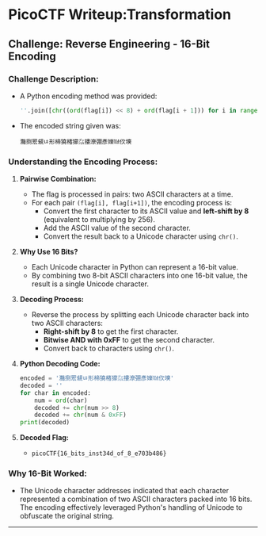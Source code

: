 # PicoCTF Writeup:Transformation

## **Challenge: Reverse Engineering - 16-Bit Encoding**

### **Challenge Description:**
- A Python encoding method was provided:
  ```python
  ''.join([chr((ord(flag[i]) << 8) + ord(flag[i + 1])) for i in range(0, len(flag), 2)])
  ```
- The encoded string given was:
  ```
  灩捯䍔䙻ㄶ形楴獟楮獴㌴摟潦弸彥㜰㍢㐸㙽
  ```

### **Understanding the Encoding Process:**
1. **Pairwise Combination:**
   - The flag is processed in pairs: two ASCII characters at a time.
   - For each pair `(flag[i], flag[i+1])`, the encoding process is:
     - Convert the first character to its ASCII value and **left-shift by 8** (equivalent to multiplying by 256).
     - Add the ASCII value of the second character.
     - Convert the result back to a Unicode character using `chr()`.

2. **Why Use 16 Bits?**
   - Each Unicode character in Python can represent a 16-bit value.
   - By combining two 8-bit ASCII characters into one 16-bit value, the result is a single Unicode character.

3. **Decoding Process:**
   - Reverse the process by splitting each Unicode character back into two ASCII characters:
     - **Right-shift by 8** to get the first character.
     - **Bitwise AND with 0xFF** to get the second character.
     - Convert back to characters using `chr()`.

4. **Python Decoding Code:**
   ```python
   encoded = '灩捯䍔䙻ㄶ形楴獟楮獴㌴摟潦弸彥㜰㍢㐸㙽'
   decoded = ''
   for char in encoded:
       num = ord(char)
       decoded += chr(num >> 8)
       decoded += chr(num & 0xFF)
   print(decoded)
   ```

5. **Decoded Flag:**
   - `picoCTF{16_bits_inst34d_of_8_e703b486}`

### **Why 16-Bit Worked:**
- The Unicode character addresses indicated that each character represented a combination of two ASCII characters packed into 16 bits. The encoding effectively leveraged Python's handling of Unicode to obfuscate the original string.

---

